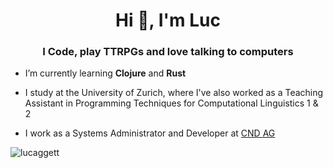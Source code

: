 <h1 align="center">Hi 👋, I'm Luc</h1>
<h3 align="center">I Code, play TTRPGs and love talking to computers</h3>

- I’m currently learning **Clojure** and **Rust**

- I study at the University of Zurich, where I've also worked as a Teaching Assistant in Programming Techniques for Computational Linguistics 1 & 2

- I work as a Systems Administrator and Developer at <a href="https://cnd-ag.ch/de/">CND AG</a>

<p><img align="center" src="https://github-readme-streak-stats.herokuapp.com/?user=lucaggett&" alt="lucaggett" /></p>
